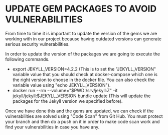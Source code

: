 # UPDATE GEM PACKAGES TO AVOID VULNERABILITIES 

From time to time it is important to update the version of the gems we are working with in our project because having outdated versions can generate serious security vulnerabilities.

In order to update the version of the packages we are going to execute the following commands.

- export JEKYLL_VERSION=4.2.2 (This is to set the "JEKYLL_VERSION" variable value that you should check at docker-compose which one is the right version to choose in the docker file. You can also check the variable value using "echo JEKYLL_VERSION").
- docker run --rm --volume="$PWD:/srv/jekyll:Z" -it jekyll/jekyll:$JEKYLL_VERSION bundle update (This will update the packages for the Jekyll version we specified before).

Once we have done this and the gems are updated, we can check if the vulnerabilities are solved using "Code Scan" from Git Hub. You must protect your branch and then do a push on it in order to make code scan work and find your vulnerabilities in case you have any.